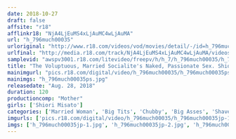 ```yaml
---
date: 2018-10-27
draft: false
affsite: "r18"
afflinkr18: "NjA4LjEuMS4xLjAuMC4wLjAuMA"
url: "h_796much00035"
urloriginal: "http://www.r18.com/videos/vod/movies/detail/-/id=h_796much00035"
urlfinal: "http://media.r18.com/track/NjA4LjEuMS4xLjAuMC4wLjAuMA/videos/vod/movies/detail/-/id=h_796much00035"
samplevid: "awspv3001.r18.com/litevideo/freepv/h/h_7/h_796much00035/h_796much00035_dmb_w.mp4"
title: "The Voluptuous, Married Socialite's Naked, Passionate Sex. Shiori Misato"
mainimgurl: "pics.r18.com/digital/video/h_796much00035/h_796much00035ps.jpg"
mainimgs: "h_796much00035ps.jpg"
releasedate: "Aug. 28, 2018"
duration: 120
productioncomp: "Mother"
girls: ['Shiori Misato']
categories: ['Married Woman', 'Big Tits', 'Chubby', 'Big Asses', 'Shaved Pussy', 'Featured Actress', 'Titty Fuck', 'Hi-Def']
imgurls: ['pics.r18.com/digital/video/h_796much00035/h_796much00035jp-1.jpg', 'pics.r18.com/digital/video/h_796much00035/h_796much00035jp-2.jpg', 'pics.r18.com/digital/video/h_796much00035/h_796much00035jp-3.jpg', 'pics.r18.com/digital/video/h_796much00035/h_796much00035jp-4.jpg', 'pics.r18.com/digital/video/h_796much00035/h_796much00035jp-5.jpg', 'pics.r18.com/digital/video/h_796much00035/h_796much00035jp-6.jpg', 'pics.r18.com/digital/video/h_796much00035/h_796much00035jp-7.jpg', 'pics.r18.com/digital/video/h_796much00035/h_796much00035jp-8.jpg', 'pics.r18.com/digital/video/h_796much00035/h_796much00035jp-9.jpg', 'pics.r18.com/digital/video/h_796much00035/h_796much00035jp-10.jpg', 'pics.r18.com/digital/video/h_796much00035/h_796much00035jp-11.jpg', 'pics.r18.com/digital/video/h_796much00035/h_796much00035jp-12.jpg', 'pics.r18.com/digital/video/h_796much00035/h_796much00035jp-13.jpg', 'pics.r18.com/digital/video/h_796much00035/h_796much00035jp-14.jpg', 'pics.r18.com/digital/video/h_796much00035/h_796much00035jp-15.jpg', 'pics.r18.com/digital/video/h_796much00035/h_796much00035jp-16.jpg', 'pics.r18.com/digital/video/h_796much00035/h_796much00035jp-17.jpg', 'pics.r18.com/digital/video/h_796much00035/h_796much00035jp-18.jpg', 'pics.r18.com/digital/video/h_796much00035/h_796much00035jp-19.jpg', 'pics.r18.com/digital/video/h_796much00035/h_796much00035jp-20.jpg']
imgs: ['h_796much00035jp-1.jpg', 'h_796much00035jp-2.jpg', 'h_796much00035jp-3.jpg', 'h_796much00035jp-4.jpg', 'h_796much00035jp-5.jpg', 'h_796much00035jp-6.jpg', 'h_796much00035jp-7.jpg', 'h_796much00035jp-8.jpg', 'h_796much00035jp-9.jpg', 'h_796much00035jp-10.jpg', 'h_796much00035jp-11.jpg', 'h_796much00035jp-12.jpg', 'h_796much00035jp-13.jpg', 'h_796much00035jp-14.jpg', 'h_796much00035jp-15.jpg', 'h_796much00035jp-16.jpg', 'h_796much00035jp-17.jpg', 'h_796much00035jp-18.jpg', 'h_796much00035jp-19.jpg', 'h_796much00035jp-20.jpg']
---
```

